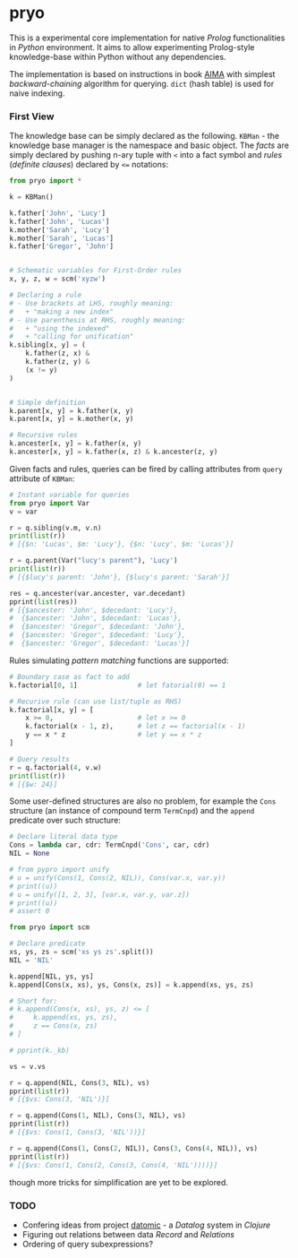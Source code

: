 pryo
=====

This is a experimental core implementation for native *Prolog* functionalities in *Python* environment. It aims to allow experimenting Prolog-style knowledge-base within Python without any dependencies.

The implementation is based on instructions in book [AIMA](http://aima.cs.berkeley.edu/) with simplest *backward-chaining* algorithm for querying. `dict` (hash table) is used for naive indexing.

### First View

The knowledge base can be simply declared as the following. `KBMan` - the knowledge base manager is the namespace and basic object. The *facts* are simply declared by pushing n-ary tuple with `<` into a fact symbol and *rules* (*definite clauses*) declared by `<=` notations:

``` python
from pryo import *

k = KBMan()

k.father['John', 'Lucy']
k.father['John', 'Lucas']
k.mother['Sarah', 'Lucy']
k.mother['Sarah', 'Lucas']
k.father['Gregor', 'John']


# Schematic variables for First-Order rules
x, y, z, w = scm('xyzw')

# Declaring a rule
# - Use brackets at LHS, roughly meaning:
#   + "making a new index"
# - Use parenthesis at RHS, roughly meaning:
#   + "using the indexed"
#   + "calling for unification"
k.sibling[x, y] = (
    k.father(z, x) &
    k.father(z, y) &
    (x != y)
)


# Simple definition
k.parent[x, y] = k.father(x, y)
k.parent[x, y] = k.mother(x, y)

# Recursive rules
k.ancester[x, y] = k.father(x, y)
k.ancester[x, y] = k.father(x, z) & k.ancester(z, y)

```

Given facts and rules, queries can be fired by calling attributes from `query` attribute of `KBMan`:

``` python
# Instant variable for queries
from pryo import Var
v = var

r = q.sibling(v.m, v.n)
print(list(r))
# [{$n: 'Lucas', $m: 'Lucy'}, {$n: 'Lucy', $m: 'Lucas'}]

r = q.parent(Var("lucy's parent"), 'Lucy')
print(list(r))
# [{$lucy's parent: 'John'}, {$lucy's parent: 'Sarah'}]

res = q.ancester(var.ancester, var.decedant)
pprint(list(res))
# [{$ancester: 'John', $decedant: 'Lucy'},
#  {$ancester: 'John', $decedant: 'Lucas'},
#  {$ancester: 'Gregor', $decedant: 'John'},
#  {$ancester: 'Gregor', $decedant: 'Lucy'},
#  {$ancester: 'Gregor', $decedant: 'Lucas'}]
```

Rules simulating *pattern matching* functions are supported:

``` python
# Boundary case as fact to add
k.factorial[0, 1]               # let fatorial(0) == 1

# Recurive rule (can use list/tuple as RHS)
k.factorial[x, y] = [
    x >= 0,                     # let x >= 0
    k.factorial(x - 1, z),      # let z == factorial(x - 1)
    y == x * z                  # let y == x * z
]

# Query results
r = q.factorial(4, v.w)
print(list(r))
# [{$w: 24}]
```

Some user-defined structures are also no problem, for example the `Cons` structure (an instance of compound term `TermCnpd`) and the `append` predicate over such structure:

``` python
# Declare literal data type
Cons = lambda car, cdr: TermCnpd('Cons', car, cdr)
NIL = None

# from pypro import unify
# u = unify(Cons(1, Cons(2, NIL)), Cons(var.x, var.y))
# print((u))
# u = unify([1, 2, 3], [var.x, var.y, var.z])
# print((u))
# assert 0

from pryo import scm

# Declare predicate
xs, ys, zs = scm('xs ys zs'.split())
NIL = 'NIL'

k.append[NIL, ys, ys]
k.append[Cons(x, xs), ys, Cons(x, zs)] = k.append(xs, ys, zs)

# Short for:
# k.append(Cons(x, xs), ys, z) <= [
#     k.append(xs, ys, zs),
#     z == Cons(x, zs)
# ]

# pprint(k._kb)

vs = v.vs

r = q.append(NIL, Cons(3, NIL), vs)
pprint(list(r))
# [{$vs: Cons(3, 'NIL')}]

r = q.append(Cons(1, NIL), Cons(3, NIL), vs)
pprint(list(r))
# [{$vs: Cons(1, Cons(3, 'NIL'))}]

r = q.append(Cons(1, Cons(2, NIL)), Cons(3, Cons(4, NIL)), vs)
pprint(list(r))
# [{$vs: Cons(1, Cons(2, Cons(3, Cons(4, 'NIL'))))}]
```


though more tricks for simplification are yet to be explored.


### TODO

+ Confering ideas from project [datomic](http://www.datomic.com/) - a *Datalog* system in *Clojure*
+ Figuring out relations between data *Record* and *Relations*
+ Ordering of query subexpressions?
